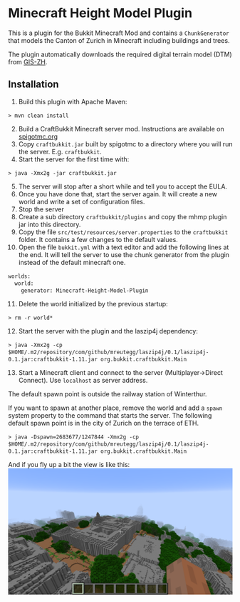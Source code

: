 Minecraft Height Model Plugin
=============================

This is a plugin for the Bukkit Minecraft Mod and contains a `ChunkGenerator`
that models the Canton of Zurich in Minecraft including buildings and trees.

The plugin automatically downloads the required digital terrain model (DTM)
from [GIS-ZH](http://maps.zh.ch/download/hoehen/2014/dtm/xyz/).

Installation
------------

1. Build this plugin with Apache Maven:

```
> mvn clean install
```

2. Build a CraftBukkit Minecraft server mod. Instructions are available on
[spigotmc.org](https://www.spigotmc.org/wiki/buildtools/)
3. Copy `craftbukkit.jar` built by spigotmc to a directory where you will run
the server. E.g. `craftbukkit`.
4. Start the server for the first time with:
```
> java -Xmx2g -jar craftbukkit.jar
```
5. The server will stop after a short while and tell you to accept the EULA.
6. Once you have done that, start the server again. It will create a new world
and write a set of configuration files.
7. Stop the server
8. Create a sub directory `craftbukkit/plugins` and copy the mhmp plugin jar
into this directory.
9. Copy the file `src/test/resources/server.properties` to the
`craftbukkit` folder. It contains a few changes to the default values.
10. Open the file `bukkit.yml` with a text editor and add the following lines
at the end. It will tell the server to use the chunk generator from the plugin
instead of the default minecraft one.
```
worlds:
  world:
    generator: Minecraft-Height-Model-Plugin
```
11. Delete the world initialized by the previous startup:
```
> rm -r world*
```
12. Start the server with the plugin and the laszip4j dependency:
```
> java -Xmx2g -cp $HOME/.m2/repository/com/github/mreutegg/laszip4j/0.1/laszip4j-0.1.jar:craftbukkit-1.11.jar org.bukkit.craftbukkit.Main
```
13. Start a Minecraft client and connect to the server (Multiplayer->Direct Connect).
Use `localhost` as server address.

The default spawn point is outside the railway station of Winterthur.

If you want to spawn at another place, remove the world and add a `spawn` system
property to the command that starts the server. The following default spawn
point is in the city of Zurich on the terrace of ETH.
```
> java -Dspawn=2683677/1247844 -Xmx2g -cp $HOME/.m2/repository/com/github/mreutegg/laszip4j/0.1/laszip4j-0.1.jar:craftbukkit-1.11.jar org.bukkit.craftbukkit.Main
```
And if you fly up a bit the view is like this:
![ETH Zurich](screenshot.png)